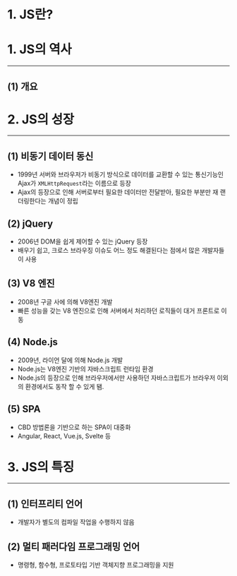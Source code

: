 # 1. JS란?

# 1. JS의 역사

---

## (1) 개요


# 2. JS의 성장

---

## (1) 비동기 데이터 동신

- 1999년 서버와 브라우저가 비동기 방식으로 데이터를 교환할 수 있는 통신기능인 Ajax가 `XMLHttpRequest`라는 이름으로 등장
- Ajax의 등장으로 인해 서버로부터 필요한 데이터만 전달받아, 필요한 부분만 재 랜더링한다는 개념이 정립

## (2) jQuery

- 2006년 DOM을 쉽게 제어할 수 있는 jQuery 등장
- 배우기 쉽고, 크로스 브라우징 이슈도 어느 정도 해결된다는 점에서 많은 개발자들이 사용

## (3) V8 엔진

- 2008년 구글 사에 의해 V8엔진 개발
- 빠른 성능을 갖는 V8 엔진으로 인해 서버에서 처리하던 로직들이 대거 프론트로 이동

## (4) Node.js

- 2009년, 라이언 달에 의해 Node.js 개발
- Node.js는 V8엔진 기반의 자바스크립트 런타임 환경
- Node.js의 등장으로 인해 브라우저에서만 사용하던 자바스크립트가 브라우저 이외의 환경에서도 동작 할 수 있게 됌.

## (5) SPA

- CBD 방법론을 기반으로 하는 SPA이 대중화
- Angular, React, Vue.js, Svelte 등

# 3. JS의 특징

---

## (1) 인터프리티 언어

- 개발자가 별도의 컴파일 작업을 수행하지 않음

## (2) 멀티 패러다임 프로그래밍 언어

- 명령형, 함수형, 프로토타입 기반 객체지향 프로그래밍을 지원